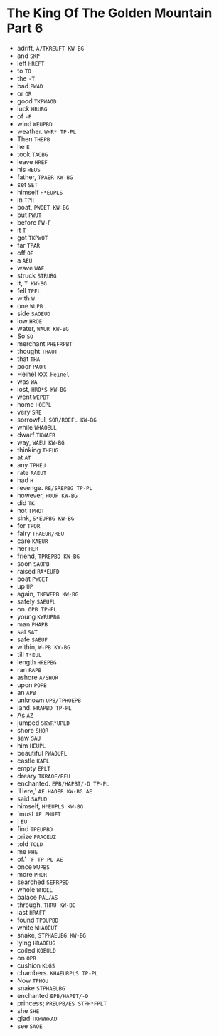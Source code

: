 # The King Of The Golden Mountain Part 6

* adrift, `A/TKREUFT KW-BG`
* and `SKP`
* left `HREFT`
* to `TO`
* the `-T`
* bad `PWAD`
* or `OR`
* good `TKPWAOD`
* luck `HRUBG`
* of `-F`
* wind `WEUPBD`
* weather. `WHR* TP-PL`
* Then `THEPB`
* he `E`
* took `TAOBG`
* leave `HREF`
* his `HEUS`
* father, `TPAER KW-BG`
* set `SET`
* himself `H*EUPLS`
* in `TPH`
* boat, `PWOET KW-BG`
* but `PWUT`
* before `PW-F`
* it `T`
* got `TKPWOT`
* far `TPAR`
* off `OF`
* a `AEU`
* wave `WAF`
* struck `STRUBG`
* it, `T KW-BG`
* fell `TPEL`
* with `W`
* one `WUPB`
* side `SAOEUD`
* low `HROE`
* water, `WAUR KW-BG`
* So `SO`
* merchant `PHEFRPBT`
* thought `THAUT`
* that `THA`
* poor `PAOR`
* Heinel `XXX Heinel`
* was `WA`
* lost, `HRO*S KW-BG`
* went `WEPBT`
* home `HOEPL`
* very `SRE`
* sorrowful, `SOR/ROEFL KW-BG`
* while `WHAOEUL`
* dwarf `TKWAFR`
* way, `WAEU KW-BG`
* thinking `THEUG`
* at `AT`
* any `TPHEU`
* rate `RAEUT`
* had `H`
* revenge. `RE/SREPBG TP-PL`
* however, `HOUF KW-BG`
* did `TK`
* not `TPHOT`
* sink, `S*EUPBG KW-BG`
* for `TPOR`
* fairy `TPAEUR/REU`
* care `KAEUR`
* her `HER`
* friend, `TPREPBD KW-BG`
* soon `SAOPB`
* raised `RA*EUFD`
* boat `PWOET`
* up `UP`
* again, `TKPWEPB KW-BG`
* safely `SAEUFL`
* on. `OPB TP-PL`
* young `KWRUPBG`
* man `PHAPB`
* sat `SAT`
* safe `SAEUF`
* within, `W-PB KW-BG`
* till `T*EUL`
* length `HREPBG`
* ran `RAPB`
* ashore `A/SHOR`
* upon `POPB`
* an `APB`
* unknown `UPB/TPHOEPB`
* land. `HRAPBD TP-PL`
* As `AZ`
* jumped `SKWR*UPLD`
* shore `SHOR`
* saw `SAU`
* him `HEUPL`
* beautiful `PWAOUFL`
* castle `KAFL`
* empty `EPLT`
* dreary `TKRAOE/REU`
* enchanted. `EPB/HAPBT/-D TP-PL`
* 'Here,' `AE HAOER KW-BG AE`
* said `SAEUD`
* himself, `H*EUPLS KW-BG`
* 'must `AE PHUFT`
* I `EU`
* find `TPEUPBD`
* prize `PRAOEUZ`
* told `TOLD`
* me `PHE`
* of.' `-F TP-PL AE`
* once `WUPBS`
* more `PHOR`
* searched `SEFRPBD`
* whole `WHOEL`
* palace `PAL/AS`
* through, `THRU KW-BG`
* last `HRAFT`
* found `TPOUPBD`
* white `WHAOEUT`
* snake, `STPHAEUBG KW-BG`
* lying `HRAOEUG`
* coiled `KOEULD`
* on `OPB`
* cushion `KUGS`
* chambers. `KHAEURPLS TP-PL`
* Now `TPHOU`
* snake `STPHAEUBG`
* enchanted `EPB/HAPBT/-D`
* princess; `PREUPB/ES STPH*FPLT`
* she `SHE`
* glad `TKPWHRAD`
* see `SAOE`
